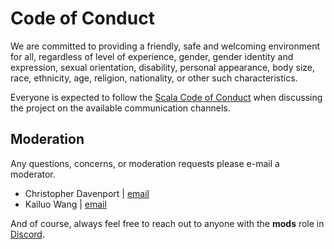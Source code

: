# Code of Conduct

We are committed to providing a friendly, safe and welcoming environment for all, regardless of level of experience, gender, gender identity and expression, sexual orientation, disability, personal appearance, body size, race, ethnicity, age, religion, nationality, or other such characteristics.

Everyone is expected to follow the [Scala Code of Conduct] when discussing the project on the available communication channels.

## Moderation

Any questions, concerns, or moderation requests please e-mail a moderator.

- Christopher Davenport | [email](mailto:chris@christopherdavenport.tech)
- Kailuo Wang | [email](mailto:kailuo.wang@gmail.com)

And of course, always feel free to reach out to anyone with the **mods** role in [Discord](https://discord.gg/QNnHKHq5Ts).

[Scala Code of Conduct]: https://typelevel.org/code-of-conduct.html
